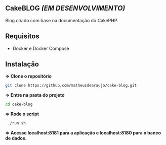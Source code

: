 CakeBLOG _(EM DESENVOLVIMENTO)_
------------
Blog criado com base na documentação do CakePHP.

Requisitos
------------
 - Docker e Docker Compose

 Instalação
------------

**=> Clone o repositório**
```sh
git clone https://github.com/matheusdearaujo/cake-blog.git
```

**=> Entre na pasta do projeto**

```sh
cd cake-blog
```

**=> Rode o script**

```sh
 ./run.sh
```

**=> Acesse localhost:8181 para a aplicação e localhost:8180 para o banco de dados.**
